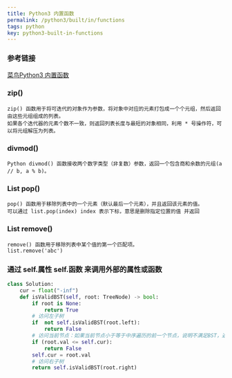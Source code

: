 ```yaml
---
title: Python3 内置函数
permalink: /python3/built/in/functions
tags: python
key: python3-built-in-functions
---
```


### 参考链接
[菜鸟Python3 内置函数](https://www.runoob.com/python3/python3-built-in-functions.html)

### zip()
```
zip() 函数用于将可迭代的对象作为参数，将对象中对应的元素打包成一个个元组，然后返回由这些元组组成的列表。
如果各个迭代器的元素个数不一致，则返回列表长度与最短的对象相同，利用 * 号操作符，可以将元组解压为列表。
```

### divmod()
```
Python divmod() 函数接收两个数字类型（非复数）参数，返回一个包含商和余数的元组(a // b, a % b)。
```

### List  pop()
```
pop() 函数用于移除列表中的一个元素（默认最后一个元素），并且返回该元素的值。
可以通过 list.pop(index) index 表示下标，意思是删除指定位置的值 并返回
```

### List  remove()
```
remove() 函数用于移除列表中某个值的第一个匹配项。
list.remove('abc')
```

### 通过 self.属性 self.函数 来调用外部的属性或函数
```python
class Solution:
    cur = float("-inf")
    def isValidBST(self, root: TreeNode) -> bool:
        if root is None:
            return True
        # 访问左子树
        if  not self.isValidBST(root.left):
            return False
        # 访问当前节点：如果当前节点小于等于中序遍历的前一个节点，说明不满足BST，返回 false；否则继续遍历。
        if (root.val <= self.cur):
            return False
        self.cur = root.val
        # 访问右子树
        return self.isValidBST(root.right)
```
